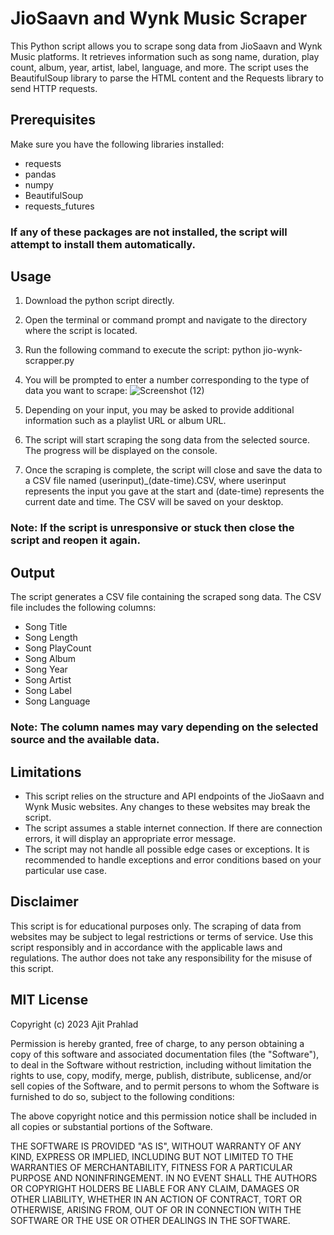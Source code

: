 # JioSaavn and Wynk Music Scraper
This Python script allows you to scrape song data from JioSaavn and Wynk Music platforms. It retrieves information such as song name, duration, play count, album, year, artist, label, language, and more. The script uses the BeautifulSoup library to parse the HTML content and the Requests library to send HTTP requests.

## Prerequisites
Make sure you have the following libraries installed:
* requests
* pandas
* numpy
* BeautifulSoup
* requests_futures

### If any of these packages are not installed, the script will attempt to install them automatically.

## Usage
1. Download the python script directly.

2. Open the terminal or command prompt and navigate to the directory where the script is located.

3. Run the following command to execute the script:
python jio-wynk-scrapper.py

4. You will be prompted to enter a number corresponding to the type of data you want to scrape:
![Screenshot (12)](https://github.com/aceisreal/jio-wynk-scrapper/assets/42153415/d03ef511-452b-423a-8192-a845f0a98375)

5. Depending on your input, you may be asked to provide additional information such as a playlist URL or album URL.

6. The script will start scraping the song data from the selected source. The progress will be displayed on the console.

7. Once the scraping is complete, the script will close and save the data to a CSV file named (userinput)_(date-time).CSV, where userinput represents the input you gave at the start and (date-time) represents the current date and time. The CSV will be saved on your desktop.

### Note: If the script is unresponsive or stuck then close the script and reopen it again.

## Output
The script generates a CSV file containing the scraped song data. The CSV file includes the following columns:

* Song Title
* Song Length
* Song PlayCount
* Song Album
* Song Year
* Song Artist
* Song Label
* Song Language

### Note: The column names may vary depending on the selected source and the available data.

## Limitations
* This script relies on the structure and API endpoints of the JioSaavn and Wynk Music websites. Any changes to these websites may break the script.
* The script assumes a stable internet connection. If there are connection errors, it will display an appropriate error message.
* The script may not handle all possible edge cases or exceptions. It is recommended to handle exceptions and error conditions based on your particular use case.


## Disclaimer
This script is for educational purposes only. The scraping of data from websites may be subject to legal restrictions or terms of service. Use this script responsibly and in accordance with the applicable laws and regulations. The author does not take any responsibility for the misuse of this script.

## MIT License

Copyright (c) 2023 Ajit Prahlad

Permission is hereby granted, free of charge, to any person obtaining a copy
of this software and associated documentation files (the "Software"), to deal
in the Software without restriction, including without limitation the rights
to use, copy, modify, merge, publish, distribute, sublicense, and/or sell
copies of the Software, and to permit persons to whom the Software is
furnished to do so, subject to the following conditions:

The above copyright notice and this permission notice shall be included in all
copies or substantial portions of the Software.

THE SOFTWARE IS PROVIDED "AS IS", WITHOUT WARRANTY OF ANY KIND, EXPRESS OR
IMPLIED, INCLUDING BUT NOT LIMITED TO THE WARRANTIES OF MERCHANTABILITY,
FITNESS FOR A PARTICULAR PURPOSE AND NONINFRINGEMENT. IN NO EVENT SHALL THE
AUTHORS OR COPYRIGHT HOLDERS BE LIABLE FOR ANY CLAIM, DAMAGES OR OTHER
LIABILITY, WHETHER IN AN ACTION OF CONTRACT, TORT OR OTHERWISE, ARISING FROM,
OUT OF OR IN CONNECTION WITH THE SOFTWARE OR THE USE OR OTHER DEALINGS IN THE
SOFTWARE.
